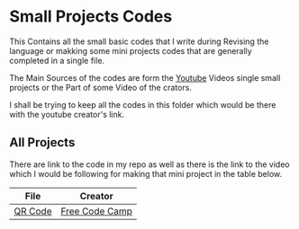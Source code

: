 # Small Projects Codes
This Contains all the small basic codes that I write during Revising the language or makking some mini projects codes that are generally completed in a single file.

The Main Sources of the codes are form the [Youtube](https://youtube.com) Videos single small projects or the Part of some Video of the crators.

I shall be trying to keep all the codes in this folder which would be there with the youtube creator's link.

## All Projects
There are link to the code in my repo as well as there is the link to the video which I would be following for making that mini project in the table below.

<!-- Table for the links -->

| File | Creator |
|------|---------|
| [QR Code](QRCode.py) | [Free Code Camp](https://youtu.be/pdy3nh1tn6I?si=AWNsFRekyhpIAfgr&t=4030) |